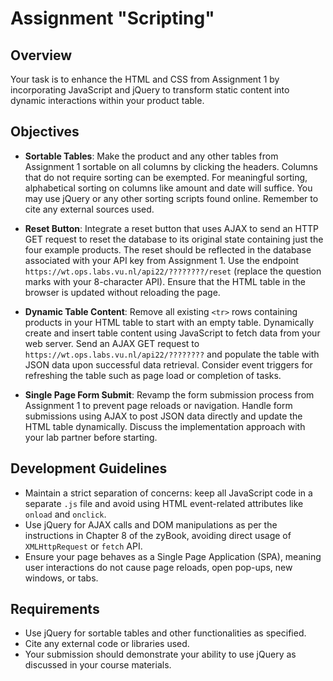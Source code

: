 # Assignment "Scripting"

## Overview
Your task is to enhance the HTML and CSS from Assignment 1 by incorporating JavaScript and jQuery to transform static content into dynamic interactions within your product table.

## Objectives
- **Sortable Tables**: Make the product and any other tables from Assignment 1 sortable on all columns by clicking the headers. Columns that do not require sorting can be exempted. For meaningful sorting, alphabetical sorting on columns like amount and date will suffice. You may use jQuery or any other sorting scripts found online. Remember to cite any external sources used.

- **Reset Button**: Integrate a reset button that uses AJAX to send an HTTP GET request to reset the database to its original state containing just the four example products. The reset should be reflected in the database associated with your API key from Assignment 1. Use the endpoint `https://wt.ops.labs.vu.nl/api22/????????/reset` (replace the question marks with your 8-character API). Ensure that the HTML table in the browser is updated without reloading the page.

- **Dynamic Table Content**: Remove all existing `<tr>` rows containing products in your HTML table to start with an empty table. Dynamically create and insert table content using JavaScript to fetch data from your web server. Send an AJAX GET request to `https://wt.ops.labs.vu.nl/api22/????????` and populate the table with JSON data upon successful data retrieval. Consider event triggers for refreshing the table such as page load or completion of tasks.

- **Single Page Form Submit**: Revamp the form submission process from Assignment 1 to prevent page reloads or navigation. Handle form submissions using AJAX to post JSON data directly and update the HTML table dynamically. Discuss the implementation approach with your lab partner before starting.

## Development Guidelines
- Maintain a strict separation of concerns: keep all JavaScript code in a separate `.js` file and avoid using HTML event-related attributes like `onload` and `onclick`.
- Use jQuery for AJAX calls and DOM manipulations as per the instructions in Chapter 8 of the zyBook, avoiding direct usage of `XMLHttpRequest` or `fetch` API.
- Ensure your page behaves as a Single Page Application (SPA), meaning user interactions do not cause page reloads, open pop-ups, new windows, or tabs.

## Requirements
- Use jQuery for sortable tables and other functionalities as specified.
- Cite any external code or libraries used.
- Your submission should demonstrate your ability to use jQuery as discussed in your course materials.
